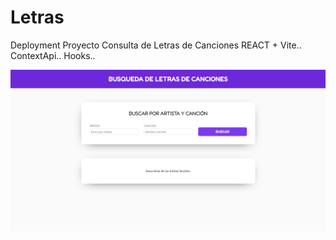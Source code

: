 # Letras 
Deployment Proyecto Consulta de Letras de Canciones REACT + Vite.. ContextApi.. Hooks.. 

![alt Presentacion1](https://raw.githubusercontent.com/ZitelliDZ/letra_musica/main/presentacion/Presentacion1.png)
